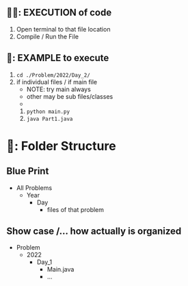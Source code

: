 <!-- # 📒: NOTE -->

## 🏃‍♂️: EXECUTION of code

1. Open terminal to that file location
2. Compile / Run the File

## 👀: EXAMPLE to execute

1. `cd ./Problem/2022/Day_2/`
2. if individual files / if main file
   - NOTE: try main always
   - other may be sub files/classes
   -
   1. `python main.py`
   2. `java Part1.java`

# 📂: Folder Structure

## Blue Print
- All Problems
  - Year
    - Day
      - files of that problem

## Show case /... how actually is organized
- Problem
  - 2022
    - Day_1
      - Main.java
      - ...
